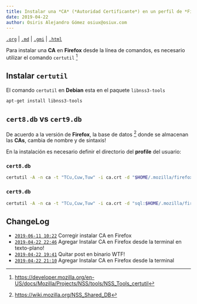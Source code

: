 ```yaml
---
title: Instalar una *CA* (*Autoridad Certificante*) en un perfil de *Firefox* desde la consola
date: 2019-04-22
author: Osiris Alejandro Gómez osiux@osiux.com
---
```


[`.org`](https://gitlab.com/osiux/osiux.gitlab.io/-/raw/master/2019-04-22-install-ca-certificate-into-firefox-from-command-line.org) |
[`.md`](https://gitlab.com/osiux/osiux.gitlab.io/-/raw/master/2019-04-22-install-ca-certificate-into-firefox-from-command-line.md) |
[`.gmi`](gemini://gmi.osiux.com/2019-04-22-install-ca-certificate-into-firefox-from-command-line.gmi) |
[`.html`](https://osiux.gitlab.io/2019-04-22-install-ca-certificate-into-firefox-from-command-line.html)

Para instalar una **CA** en **Firefox** desde la línea de comandos, es
necesario utilizar el comando `certutil` [^1]

## Instalar `certutil`

El comando `certutil` en **Debian** esta en el paquete `libnss3-tools`

``` {.bash org-language="sh" results="none" exports="code"}
apt-get install libnss3-tools
```

## `cert8.db` vs `cert9.db`

De acuerdo a la versión de **Firefox**, la base de datos [^2] donde se
almacenan las **CAs**, cambia de nombre y de sintaxis!

En la instalación es necesario definir el directorio del **profile** del
usuario:

### `cert8.db`

``` {.bash org-language="sh" results="none" exports="code"}
certutil -A -n ca -t "TCu,Cuw,Tuw" -i ca.crt -d "$HOME/.mozilla/firefox/random12.test-ca"
```

### `cert9.db`

``` {.bash org-language="sh" results="none" exports="code"}
certutil -A -n ca -t "TCu,Cuw,Tuw" -i ca.crt -d "sql:$HOME/.mozilla/firefox/random12.test-ca"
```

## ChangeLog

-   [`2019-06-11 10:22`](https://gitlab.com/osiux/osiux.gitlab.io/-/commit/d646ac171a7de5eaffc102b57d5203246ab48409)
Corregir instalar CA en Firefox
-   [`2019-04-22 22:46`](https://gitlab.com/osiux/osiux.gitlab.io/-/commit/a84901241c410989200a824c61bd8eb9260c1623)
Agregar Instalar CA en Firefox desde la terminal en texto-plano!
-   [`2019-04-22 19:41`](https://gitlab.com/osiux/osiux.gitlab.io/-/commit/c0388a607238a4ce1363cf32f880aa6a3d0c9894)
Quitar post en binario WTF!
-   [`2019-04-22 21:10`](https://gitlab.com/osiux/osiux.gitlab.io/-/commit/2808506ca4dab6a1aec6e6eb40ee92b6cd7e2142)
Agregar Instalar CA en Firefox desde la terminal

[^1]: <https://developer.mozilla.org/en-US/docs/Mozilla/Projects/NSS/tools/NSS_Tools_certutil>

[^2]: <https://wiki.mozilla.org/NSS_Shared_DB>
